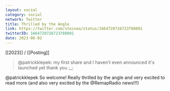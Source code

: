 ```yaml
---
layout: social
category: social
network: Twitter
title: Thrilled by the Angle
link: https://twitter.com/steinea/status/1664720726723788801
twitterID: 1664720726723788801
date: 2023-06-02
---
```


[[2023]] / [[Posting]]

> @patrickklepek: my first share and I haven't even announced it's launched yet thank you ;_;

@patrickklepek So welcome! Really thrilled by the angle and very excited to read more (and also very excited by the @RemapRadio news!!!)
